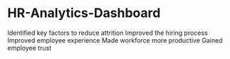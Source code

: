 # HR-Analytics-Dashboard
Identified key factors to reduce attrition
Improved the hiring process
Improved employee experience
Made workforce more productive
Gained employee trust
